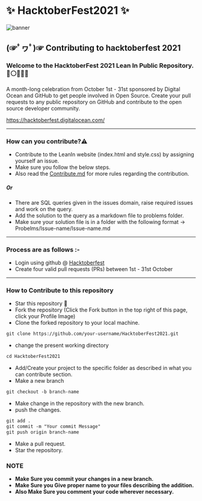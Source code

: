 # ✨ HacktoberFest2021 ✨

![banner](https://hacktoberfest.digitalocean.com/_nuxt/img/logo-hacktoberfest-full.f42e3b1.svg)

## (☞ﾟヮﾟ)☞ Contributing to hacktoberfest 2021

### Welcome to the HacktoberFest 2021 Lean In Public Repository. 🔴⚪👩🏻‍💼
<p>A month-long celebration from October 1st - 31st sponsored by Digital Ocean and GitHub to get people involved in Open Source. Create your pull requests to any public repository on GitHub and contribute to the open source developer community.

https://hacktoberfest.digitalocean.com/</p>

-----

### How can you contribute?⚠️
* Contribute to the LeanIn website (index.html and style.css) by assigning yourself an issue.
* Make sure you follow the below steps.
* Also read the [Contribute.md](https://github.com/LeanIn-BV/HacktoberFest2021/blob/main/Contribute.md) for more rules regarding the contribution.
##### Or
* There are SQL queries given in the issues domain, raise required issues and work on the query.
* Add the solution to the query as a markdown file to problems folder.
* Make sure your solution file is in a folder with the following format -> Probelms/Issue-name/Issue-name.md

-----

### Process are as follows :- 
* Login using github @ [Hacktoberfest](https://hacktoberfest.digitalocean.com/)
* Create four valid pull requests (PRs) between 1st - 31st October

------
### How to Contribute to this repository

* Star this repository 🌟
* Fork the repository (Click the Fork button in the top right of this page, click your Profile Image)
* Clone the forked repository to your local machine.
```markdown
git clone https://github.com/your-username/HacktoberFest2021.git
```
* change the present working directory
```markdown
cd HacktoberFest2021
```
* Add/Create your project to the specific folder as described in what you can contribute section.
* Make a new branch
```markdown
git checkout -b branch-name
```
* Make change in the repository with the new branch.
* push the changes.
```markdown
git add .
git commit -m "Your commit Message"
git push origin branch-name
```
* Make a pull request.
* Star the repository.

### NOTE

* **Make Sure you commit your changes in a new branch.**
* **Make Sure you Give proper name to your files describing the addition.**
* **Also Make Sure you comment your code wherever necessary.**
